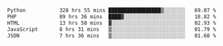 <!--START_SECTION:waka-->

```txt
Python           328 hrs 55 mins █████████████████▒░░░░░░░   69.07 %
PHP              89 hrs 36 mins  ████▓░░░░░░░░░░░░░░░░░░░░   18.82 %
HTML             13 hrs 58 mins  ▓░░░░░░░░░░░░░░░░░░░░░░░░   02.93 %
JavaScript       8 hrs 31 mins   ▒░░░░░░░░░░░░░░░░░░░░░░░░   01.79 %
JSON             7 hrs 36 mins   ▒░░░░░░░░░░░░░░░░░░░░░░░░   01.60 %
```

<!--END_SECTION:waka-->

